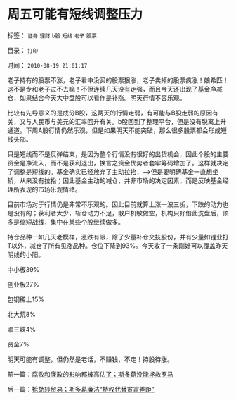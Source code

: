 # 周五可能有短线调整压力

标签： `证券` `理财` `b股` `短线` `老子` `股票` 

目录： `打印`

时间： `2010-08-19 21:01:17`

老子持有的股票不涨，老子看中没买的股票狠涨，老子卖掉的股票疯涨！娘希匹！这不是专和老子过不去嘛！不但连续几天没有走强，而且今天还出现了基金净减仓，如果结合今天大中盘股可以看作是补涨。明天行情不容乐观。

比较有先导意义的是成分B股，这两天的行情走弱，有可能与B股走弱的原因有关，又与人民币与美元的汇率回升有关。b股回到了整理平台，但是没有脱离上升通道。下周A股行情仍然乐观，但是如果明天不能突破，那么很多股票都会形成短线头部。

只是短线而不是反弹结束，是因为整个行情没有很好的出货机会，因此个股的主要资金是净流入，而不是获利退出，换言之资金优势者套牢筹码增加了。这样就决定了调整是短线的。基金确实已经放弃了主动拉抬，——>但是要明确基金一直想坐轿，从来没有拉抬；因此基金主动的减仓，并非市场的决定因素，而是反映基金经理所表现的市场乐观情绪。

目前市场对于行情仍是非常不乐观的。因此目前就算上涨一波三折，下跌的动力也是没有的；获利者太少，斩仓动力不足，散户机敏做空，机构只好借此洗盘后，顶多是缩短战线，集中在某些个股继续做多。

持仓品种一如几天老模样，涨跌有限，除了少量补仓交技股份，并有少量如锂业打T以外，减仓了所有见涨品种。仓位下降到93%。今天收了一条刚好可以覆盖昨天阴线的小阳。

中小板39%

创业板27%

包钢稀土15%

北大荒8%

渝三峡4%

资金7%

明天可能有调整，但仍然是老话，不赚钱，不走！持股待涨。



前一篇：[腐败和廉政的影响都被高估了；斯多葛没能拯救罗马](../../../2010/8/18/腐败和廉政的影响都被高估了；斯多葛没能拯救罗马.md)

后一篇：[抢劫转贸易；斯多葛廉洁“特权代替贫富差距”](../../../2010/8/19/抢劫转贸易；斯多葛廉洁“特权代替贫富差距”.md)